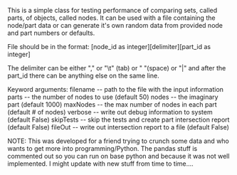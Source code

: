 This is a simple class for testing performance of comparing sets, called parts, of objects, called nodes. It can be used with a file containing the node/part data or can generate it's own random data from provided node and part numbers or defaults.

File should be in the format: [node_id as integer][delimiter][part_id as integer]

The delimiter can be either  "," or  "\t" (tab) or " "(space) or "|" and after the part_id there can be anything else on the same line.

Keyword arguments:
  filename -- path to the file with the input information
  parts -- the number of nodes to use (default 50)
  nodes -- the imaginary part (default 1000)
  maxNodes -- the max number of nodes in each part (default # of nodes)
  verbose -- write out debug information to system (default False)
  skipTests -- skip the tests and create part intersection report (default False)
  fileOut -- write out intersection report to a file (default False)


NOTE: This was developed for a friend trying to crunch some data and who wants to get more into programming/Python. The pandas stuff is commented out so you can run on base python and because it was not well implemented. I might update with new stuff from time to time....


